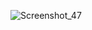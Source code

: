 ![Screenshot_47](https://user-images.githubusercontent.com/72028645/216712741-b147de51-64af-4d71-a27c-634997c1f8f4.png)
